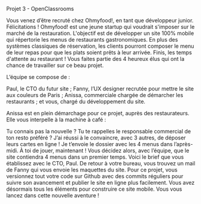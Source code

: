 Projet 3 - OpenClassrooms

Vous venez d’être recruté chez Ohmyfood!, en tant que développeur junior. 
Félicitations !
Ohmyfood! est une jeune startup qui voudrait s'imposer sur le marché de la restauration. 
L'objectif est de développer un site 100% mobile qui répertorie les menus de restaurants gastronomiques. 
En plus des systèmes classiques de réservation, les clients pourront composer le menu de leur repas pour que les plats soient prêts à leur arrivée. 
Finis, les temps d'attente au restaurant !
Vous faites partie des 4 heureux élus qui ont la chance de travailler sur ce beau projet.

L’équipe se compose de :

Paul, le CTO du futur site ;
Fanny, l’UX designer recrutée pour mettre le site aux couleurs de Paris ;
Anissa, commerciale chargée de démarcher les restaurants ;
et vous, chargé du développement du site.

Anissa est en plein démarchage pour ce projet, auprès des restaurateurs. 
Elle vous interpelle à la machine à café :

Tu connais pas la nouvelle ? Tu te rappelles le responsable commercial de ton resto préféré ? 
J’ai réussi à le convaincre, avec 3 autres, de déposer leurs cartes en ligne ! 
Je t’envoie le dossier avec les 4 menus dans l’après-midi. À toi de jouer, maintenant !
Vous décidez alors, avec l’équipe, que le site contiendra 4 menus dans un premier temps. 
Voici le brief que vous établissez avec le CTO, Paul.
De retour à votre bureau, vous trouvez un mail de Fanny qui vous envoie les maquettes du site.
Pour ce projet, vous versionnez tout votre code sur Github avec des commits réguliers pour suivre son avancement et publier le site en ligne plus facilement.
Vous avez désormais tous les éléments pour construire ce site mobile. Vous vous lancez dans cette nouvelle aventure !
